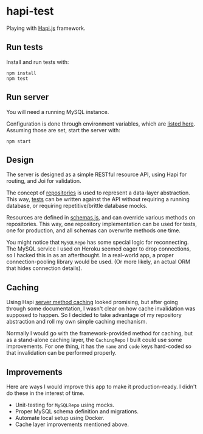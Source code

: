 # hapi-test

Playing with [Hapi.js](http://hapijs.com/) framework.

## Run tests

Install and run tests with:

```
npm install
npm test
```

## Run server

You will need a running MySQL instance.

Configuration is done through environment variables, which
are [listed here](./lib/config.js). Assuming those are set,
start the server with:

```
npm start
```

## Design

The server is designed as a simple RESTful resource API,
using Hapi for routing, and Joi for validation.

The concept of [repositories](./lib/repos) is used to represent
a data-layer abstraction. This way, [tests](./test/server-test.js)
can be written against the API without requiring a running database,
or requiring repetitive/brittle database mocks.

Resources are defined in [schemas.js](./lib/schemas.js),
and can override various methods on repositories. This way, one
repository implementation can be used for tests, one for
production, and all schemas can overwrite methods one time.

You might notice that `MySQLRepo` has some special logic for
reconnecting. The MySQL service I used on Heroku seemed eager to
drop connections, so I hacked this in as an afterthought. In a
real-world app, a proper connection-pooling library would be used.
(Or more likely, an actual ORM that hides connection details).

## Caching

Using Hapi [server method caching](http://hapijs.com/tutorials/caching#server-methods)
looked promising, but after going through some documentation, I
wasn't clear on how cache invalidation was supposed to happen. So
I decided to take advantage of my repository abstraction and roll
my own simple caching mechanism.

Normally I would go with the framework-provided method for caching,
but as a stand-alone caching layer, the `CachingRepo` I built could
use some improvements. For one thing, it has the `name` and `code`
keys hard-coded so that invalidation can be performed properly.

## Improvements

Here are ways I would improve this app to make it production-ready.
I didn't do these in the interest of time.

 * Unit-testing for `MySQLRepo` using mocks.
 * Proper MySQL schema definition and migrations.
 * Automate local setup using Docker.
 * Cache layer improvements mentioned above.
